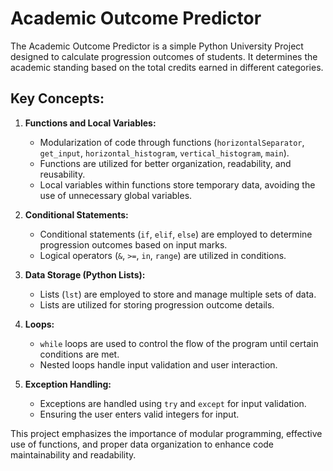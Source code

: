 # Academic Outcome Predictor

The Academic Outcome Predictor is a simple Python University Project designed to calculate progression outcomes of students.
It determines the academic standing based on the total credits earned in different categories.

## Key Concepts:

1. **Functions and Local Variables:**
    - Modularization of code through functions (`horizontalSeparator`, `get_input`, `horizontal_histogram`, `vertical_histogram`, `main`).
    - Functions are utilized for better organization, readability, and reusability.
    - Local variables within functions store temporary data, avoiding the use of unnecessary global variables.

2. **Conditional Statements:**
    - Conditional statements (`if`, `elif`, `else`) are employed to determine progression outcomes based on input marks.
    - Logical operators (`&`, `>=`, `in`, `range`) are utilized in conditions.

3. **Data Storage (Python Lists):**
    - Lists (`lst`) are employed to store and manage multiple sets of data.
    - Lists are utilized for storing progression outcome details.

4. **Loops:**
    - `while` loops are used to control the flow of the program until certain conditions are met.
    - Nested loops handle input validation and user interaction.

5. **Exception Handling:**
    - Exceptions are handled using `try` and `except` for input validation.
    - Ensuring the user enters valid integers for input.

This project emphasizes the importance of modular programming, effective use of functions, and proper data organization to enhance code maintainability and readability.
